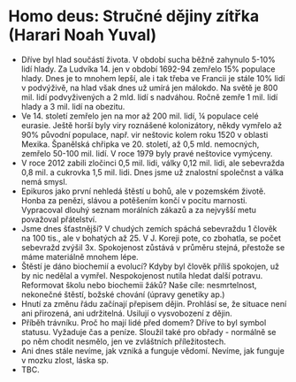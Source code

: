 # Homo deus: Stručné dějiny zítřka (Harari Noah Yuval)
* Dříve byl hlad součástí života. V období sucha běžně zahynulo 5-10% lidí hlady. Za Ludvíka 14. jen v období 1692-94 zemřelo 15% populace hlady. Dnes je to mnohem lepší, ale i tak třeba ve Francii je stále 10% lidí v podvýživě, na hlad však dnes už umírá jen málokdo. Na světě je 800 mil. lidí podvyživených a 2 mld. lidí s nadváhou. Ročně zemře 1 mil. lidí hlady a 3 mil. lidí na obezitu.
* Ve 14. století zemřelo jen na mor až 200 mil. lidí, ¼ populace celé eurasie. Ještě horší byly viry roznášené kolonizátory, někdy vymřelo až 90% původní populace, např. vir neštovic kolem roku 1520 v oblasti Mexika. Španělská chřipka ve 20. století, až 0,5 mld. nemocných, zemřelo 50-100 mil. lidí. V roce 1979 byly pravé neštovice vymýceny.
* V roce 2012 zabili zločinci 0,5 mil. lidi, války 0,12 mil. lidi, ale sebevražda 0,8 mil. a cukrovka 1,5 mil. lidi. Dnes jsme už znalostní společnst a válka nemá smysl.
* Epikuros jako první nehledá štěstí u bohů, ale v pozemském životě. Honba za penězi, slávou a potěšením končí v pocitu marnosti. Vypracoval dlouhý seznam morálních zákazů a za nejvyšší metu považoval přátelství.
* Jsme dnes šťastnější? V chudých zemích spáchá sebevraždu 1 člověk na 100 tis., ale v bohatých až 25. V J. Koreji pote, co zbohatla, se počet sebevražd zvýšil 3x. Spokojenost zůstává v průměru stejná, přestože se máme materiálně mnohem lépe.
* Štěstí je dáno biochemií a evolucí? Kdyby byl člověk příliš spokojen, už by nic nedělal a vymřel. Nespokojenost nutila hledat další potravu. Reformovat školu nebo biochemii žáků? Naše cíle: nesmrtelnost, nekonečné štěstí, božské chování (úpravy genetiky ap.)
* Hnutí za změnu řádu začínají přepisem dějin. Prohlásí se, že situace není ani přirozená, ani udržitelná. Usilují o vysvobození z dějin.
* Příběh trávníku. Proč ho mají lidé před domem? Dříve to byl symbol statusu. Vyžaduje čas a peníze. Sloužil také pro obřady - normálně se po něm chodit nesmělo, jen ve zvláštních příležitostech.
* Ani dnes stále nevíme, jak vzniká a funguje vědomí. Nevíme, jak funguje v mozku zlost, láska sp.
* TBC.
